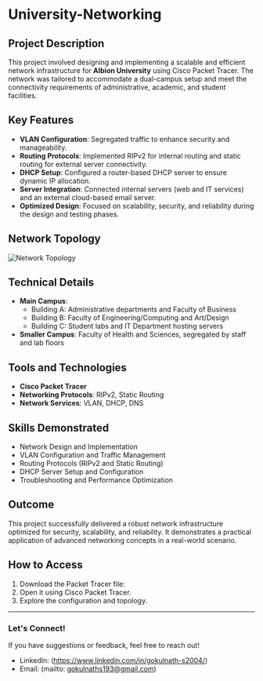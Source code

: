 # University-Networking
## Project Description  
This project involved designing and implementing a scalable and efficient network infrastructure for **Albion University** using Cisco Packet Tracer. The network was tailored to accommodate a dual-campus setup and meet the connectivity requirements of administrative, academic, and student facilities.

## Key Features  
- **VLAN Configuration**: Segregated traffic to enhance security and manageability.  
- **Routing Protocols**: Implemented RIPv2 for internal routing and static routing for external server connectivity.  
- **DHCP Setup**: Configured a router-based DHCP server to ensure dynamic IP allocation.  
- **Server Integration**: Connected internal servers (web and IT services) and an external cloud-based email server.  
- **Optimized Design**: Focused on scalability, security, and reliability during the design and testing phases.  

## Network Topology  
![Network Topology](path/to/your/topology-image.png)  

## Technical Details  
- **Main Campus**:  
  - Building A: Administrative departments and Faculty of Business  
  - Building B: Faculty of Engineering/Computing and Art/Design  
  - Building C: Student labs and IT Department hosting servers  
- **Smaller Campus**: Faculty of Health and Sciences, segregated by staff and lab floors  

## Tools and Technologies  
- **Cisco Packet Tracer**  
- **Networking Protocols**: RIPv2, Static Routing  
- **Network Services**: VLAN, DHCP, DNS  

## Skills Demonstrated  
- Network Design and Implementation  
- VLAN Configuration and Traffic Management  
- Routing Protocols (RIPv2 and Static Routing)  
- DHCP Server Setup and Configuration  
- Troubleshooting and Performance Optimization  

## Outcome  
This project successfully delivered a robust network infrastructure optimized for security, scalability, and reliability. It demonstrates a practical application of advanced networking concepts in a real-world scenario.  

## How to Access  
1. Download the Packet Tracer file:   
2. Open it using Cisco Packet Tracer.  
3. Explore the configuration and topology.

---

### Let's Connect!  
If you have suggestions or feedback, feel free to reach out!  
- LinkedIn: (https://www.linkedin.com/in/gokulnath-s2004/)  
- Email: (mailto: gokulnaths193@gmail.com) 

